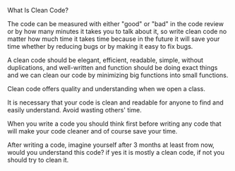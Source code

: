 What Is Clean Code?

The code can be measured with either "good" or "bad" in the code review or by how many minutes it takes you to talk about it, so write clean code no matter how much time it takes time because in the future it will save your time whether by reducing bugs or by making it easy to fix bugs.

A clean code should be elegant, efficient, readable, simple, without duplications, and well-written and function should be doing exact things and we can clean our code by minimizing big functions into small functions.

Clean code offers quality and understanding when we open a class.

It is necessary that your code is clean and readable for anyone to find and easily understand. Avoid wasting others' time.

When you write a code you should think first before writing any code that will make your code cleaner and of course save your time.

After writing a code, imagine yourself after 3 months at least from now, would you understand this code? if yes it is mostly a clean code, if not you should try to clean it.

